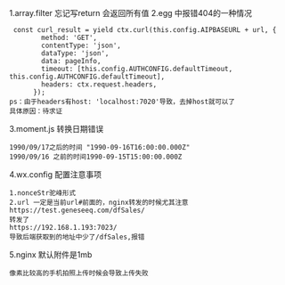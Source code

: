 1.array.filter 忘记写return 会返回所有值
2.egg 中报错404的一种情况
```
 const curl_result = yield ctx.curl(this.config.AIPBASEURL + url, {
        method: 'GET',
        contentType: 'json',
        dataType: 'json',
        data: pageInfo,
        timeout: [this.config.AUTHCONFIG.defaultTimeout, this.config.AUTHCONFIG.defaultTimeout],
        headers: ctx.request.headers,
      });
ps：由于headers有host: 'localhost:7020'导致，去掉host就可以了
具体原因：待求证
```
3.moment.js 转换日期错误
```
1990/09/17之后的时间 "1990-09-16T16:00:00.000Z"
1990/09/16 之前的时间1990-09-15T15:00:00.000Z
```
4.wx.config 配置注意事项
```
1.nonceStr驼峰形式
2.url 一定是当前url#前面的，nginx转发的时候尤其注意
https://test.geneseeq.com/dfSales/
转发了
https://192.168.1.193:7023/
导致后端获取到的地址中少了/dfSales,报错
```
5.nginx 默认附件是1mb
```
像素比较高的手机拍照上传时候会导致上传失败
```